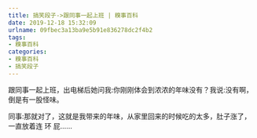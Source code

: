 ```yaml
---
title: 搞笑段子->跟同事一起上班 | 糗事百科
date: 2019-12-18 15:32:09
urlname: 09fbec3a13ba9e5b91e836278dc2f4b2
tags: 
- 糗事百科
categories:
- 糗事百科
- 搞笑段子
---
```

跟同事一起上班，出电梯后她问我:你刚刚体会到浓浓的年味没有？我说:没有啊，倒是有一股怪味。

同事:那就对了，这就是我带来的年味，从家里回来的时候吃的太多，肚子涨了，一直放着连 环 屁……


